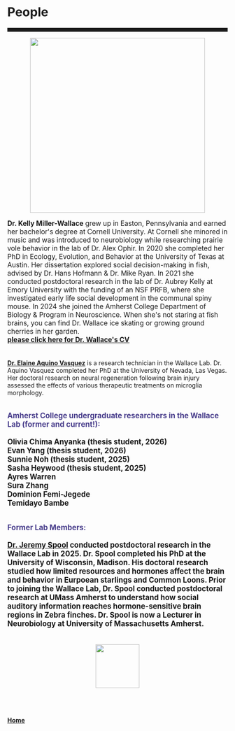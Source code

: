 <body>
		
<div class="container">
<div class="blurb">
<h1>People</h1>

<hr style="height:9px;color:#84949B">

<p><center><img src="/images/kelly3.png" width="400"> </center></p>

<p style="text-align:left;font-size:110%"><b>Dr. Kelly Miller-Wallace</b> grew up in Easton, Pennsylvania and earned her bachelor's degree at Cornell University. At Cornell she minored in music and was introduced to neurobiology while researching prairie vole behavior in the lab of Dr. Alex Ophir. In 2020 she completed her PhD in Ecology, Evolution, and Behavior at the University of Texas at Austin. Her dissertation explored social decision-making in fish, advised by Dr. Hans Hofmann & Dr. Mike Ryan. In 2021 she conducted postdoctoral research in the lab of Dr. Aubrey Kelly at Emory University with the funding of an NSF PRFB, where she investigated early life social development in the communal spiny mouse. In 2024 she joined the Amherst College Department of Biology & Program in Neuroscience. When she's not staring at fish brains, you can find Dr. Wallace ice skating or growing ground cherries in her garden.
<br><a href="https://kellyjwallace.github.io/images/Wallace_CV_2025.pdf"><b>please click here for Dr. Wallace's CV </b></a><br><br>

<a href="https://www.linkedin.com/in/elaine-aquino-vasquez-3886081bb"><b>Dr. Elaine Aquino Vasquez</b></a> is a research technician in the Wallace Lab. Dr. Aquino Vasquez completed her PhD at the University of Nevada, Las Vegas. Her doctoral research on neural regeneration following brain injury assessed the effects of various therapeutic treatments on microglia morphology. <br><br>


<p style="text-align:left;font-size:120%"><b><font color="darkslateblue">Amherst College undergraduate researchers in the Wallace Lab (former and current!):</font><br><br>
Olivia Chima Anyanka (thesis student, 2026)<br>
Evan Yang (thesis student, 2026)<br>
Sunnie Noh (thesis student, 2025)<br>
Sasha Heywood (thesis student, 2025)<br>
Ayres Warren<br>
Sura Zhang<br>
Dominion Femi-Jegede<br>
Temidayo Bambe<br><br>

<p style="text-align:left;font-size:120%"><b><font color="darkslateblue">Former Lab Members:</font><br><br>
<a href="https://jeremyspool.com"><b>Dr. Jeremy Spool</b></a> conducted postdoctoral research in the Wallace Lab in 2025. Dr. Spool completed his PhD at the University of Wisconsin, Madison. His doctoral research studied how limited resources and hormones affect the brain and behavior in Eurpoean starlings and Common Loons. Prior to joining the Wallace Lab, Dr. Spool conducted postdoctoral research at UMass Amherst to understand how social auditory information reaches hormone-sensitive brain regions in Zebra finches. Dr. Spool is now a Lecturer in Neurobiology at University of Massachusetts Amherst.<br><br>


<p><center><img src="/images/betta gif.gif" width="100"></center></p>


	

<br><br>	
<a href="../">Home</a>
